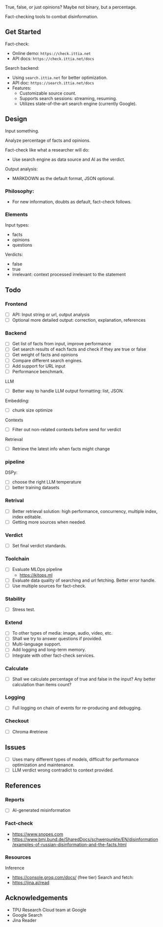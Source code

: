 True, false, or just opinions? Maybe not binary, but a percentage.

Fact-checking tools to combat disinformation.

## Get Started
Fact-check:
  - Online demo: `https://check.ittia.net`
  - API docs: `https://check.ittia.net/docs`

Search backend:
  - Using `search.ittia.net` for better optimization.
  - API doc: `https://search.ittia.net/docs`
  - Features:
    - Customizable source count.
    - Supports search sessions: streaming, resuming.
    - Utilizes state-of-the-art search engine (currently Google).

## Design
Input something.

Analyze percentage of facts and opinions.

Fact-check like what a researcher will do:
  * Use search engine as data source and AI as the verdict.

Output analysis:
  * MARKDOWN as the default format, JSON optional. 

### Philosophy:
- For new information, doubts as default, fact-check follows.

### Elements
Input types:
- facts
- opinions
- questions

Verdicts:
- false
- true
- irrelevant: context processed irrelevant to the statement

## Todo
### Frontend
- [ ] API: Input string or url, output analysis
- [ ] Optional more detailed output: correction, explanation, references

### Backend
- [ ] Get list of facts from input, improve performance
- [ ] Get search results of each facts and check if they are true or false
- [ ] Get weight of facts and opinions
- [ ] Compare different search engines.
- [ ] Add support for URL input
- [ ] Performance benchmark.

LLM
- [ ] Better way to handle LLM output formatting: list, JSON.

Embedding:
- [ ] chunk size optimize

Contexts
- [ ] Filter out non-related contexts before send for verdict

Retrieval
- [ ] Retrieve the latest info when facts might change

### pipeline
DSPy:
- [ ] choose the right LLM temperature
- [ ] better training datasets

### Retrival
- [ ] Better retrieval solution: high performance, concurrency, multiple index, index editable.
- [ ] Getting more sources when needed.

### Verdict
- [ ] Set final verdict standards.

### Toolchain
- [ ] Evaluate MLOps pipeline
  - https://kitops.ml
- [ ] Evaluate data quality of searching and url fetching. Better error handle.
- [ ] Use multiple sources for fact-check.

### Stability
- [ ] Stress test.

### Extend
- [ ] To other types of media: image, audio, video, etc.
- [ ] Shall we try to answer questions if provided.
- [ ] Multi-language support.
- [ ] Add logging and long-term memory.
- [ ] Integrate with other fact-check services.

### Calculate
- [ ] Shall we calculate percentage of true and false in the input? Any better calculation than items count?

### Logging
- [ ] Full logging on chain of events for re-producing and debugging.

### Checkout
- [ ] Chroma #retrieve

## Issues
- [ ] Uses many different types of models, difficult for performance optimization and maintenance.
- [ ] LLM verdict wrong contradict to context provided.

## References
### Reports
- [ ] AI-generated misinformation

### Fact-check
- https://www.snopes.com
- https://www.bmi.bund.de/SharedDocs/schwerpunkte/EN/disinformation/examples-of-russian-disinformation-and-the-facts.html

### Resources
Inference
  - https://console.groq.com/docs/ (free tier)
Search and fetch:
  - https://jina.ai/read

## Acknowledgements
- TPU Research Cloud team at Google
- Google Search
- Jina Reader

